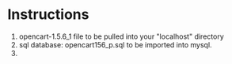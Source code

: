 Instructions
=============

1) opencart-1.5.6_1 file to be pulled into your "localhost" directory<br>
2) sql database: opencart156_p.sql to be imported into mysql.<br>
3) 
